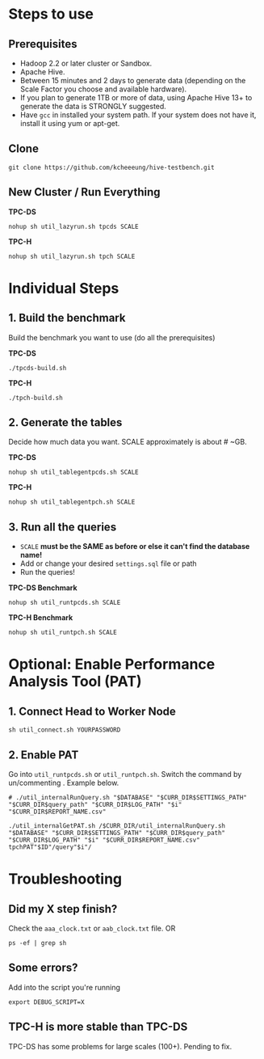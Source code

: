 # Steps to use

## Prerequisites
- Hadoop 2.2 or later cluster or Sandbox.
- Apache Hive.
- Between 15 minutes and 2 days to generate data (depending on the Scale Factor you choose and available hardware).
- If you plan to generate 1TB or more of data, using Apache Hive 13+ to generate the data is STRONGLY suggested.
- Have ```gcc``` in installed your system path. If your system does not have it, install it using yum or apt-get.

## Clone
```
git clone https://github.com/kcheeeung/hive-testbench.git
```

## New Cluster / Run Everything
**TPC-DS**
```
nohup sh util_lazyrun.sh tpcds SCALE
```
**TPC-H**
```
nohup sh util_lazyrun.sh tpch SCALE
```

# Individual Steps

## 1. Build the benchmark
Build the benchmark you want to use (do all the prerequisites)

**TPC-DS**
```
./tpcds-build.sh
```
**TPC-H**
```
./tpch-build.sh
```

## 2. Generate the tables
Decide how much data you want. SCALE approximately is about # ~GB.

**TPC-DS**
```
nohup sh util_tablegentpcds.sh SCALE
```
**TPC-H**
```
nohup sh util_tablegentpch.sh SCALE
```

## 3. Run all the queries
- `SCALE` **must be the SAME as before or else it can't find the database name!**
- Add or change your desired `settings.sql` file or path
- Run the queries!

**TPC-DS Benchmark**
```
nohup sh util_runtpcds.sh SCALE
```
**TPC-H Benchmark**
```
nohup sh util_runtpch.sh SCALE
```

# Optional: Enable Performance Analysis Tool (PAT)
## 1. Connect Head to Worker Node 
```
sh util_connect.sh YOURPASSWORD
```

## 2. Enable PAT
Go into `util_runtpcds.sh` or `util_runtpch.sh`.
Switch the command by un/commenting . Example below.
```
# ./util_internalRunQuery.sh "$DATABASE" "$CURR_DIR$SETTINGS_PATH" "$CURR_DIR$query_path" "$CURR_DIR$LOG_PATH" "$i" "$CURR_DIR$REPORT_NAME.csv"

./util_internalGetPAT.sh /$CURR_DIR/util_internalRunQuery.sh "$DATABASE" "$CURR_DIR$SETTINGS_PATH" "$CURR_DIR$query_path" "$CURR_DIR$LOG_PATH" "$i" "$CURR_DIR$REPORT_NAME.csv" tpchPAT"$ID"/query"$i"/
```

# Troubleshooting

## Did my X step finish?
Check the `aaa_clock.txt` or `aab_clock.txt` file.
OR
```
ps -ef | grep sh
```

## Some errors?
Add into the script you're running
```
export DEBUG_SCRIPT=X
```

## TPC-H is more stable than TPC-DS
TPC-DS has some problems for large scales (100+). Pending to fix.
